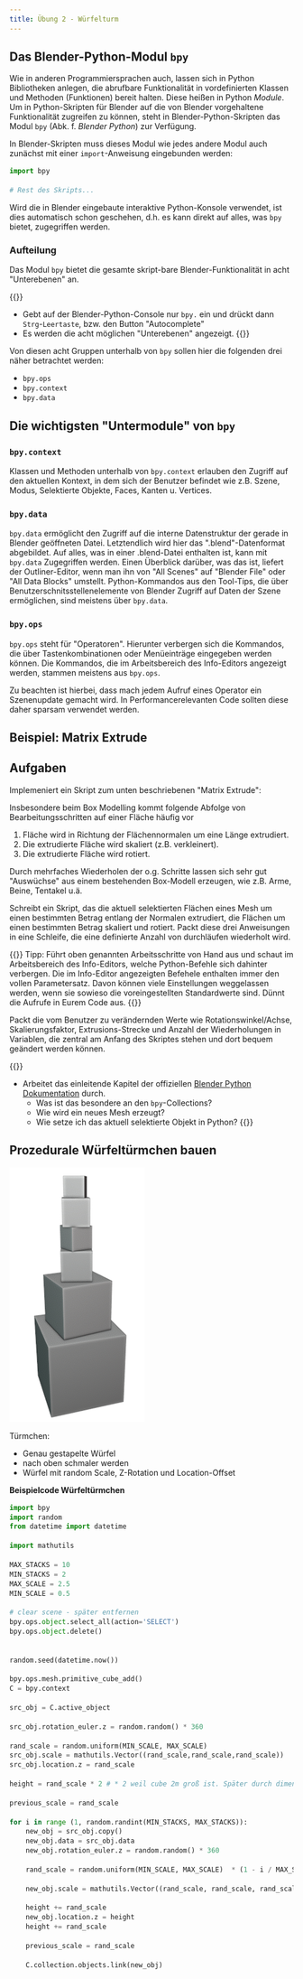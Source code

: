 ```yaml
---
title: Übung 2 - Würfelturm
---
```



## Das Blender-Python-Modul `bpy`

Wie in anderen Programmiersprachen auch, lassen sich in Python Bibliotheken anlegen, die abrufbare Funktionalität in vordefinierten Klassen und Methoden (Funktionen) bereit halten. Diese heißen in Python _Module_. Um in Python-Skripten für Blender auf die von Blender vorgehaltene Funktionalität zugreifen zu können, steht in Blender-Python-Skripten das Modul `bpy` (Abk. f. _Blender Python_) zur Verfügung. 

In Blender-Skripten muss dieses Modul wie jedes andere Modul auch zunächst mit einer `import`-Anweisung eingebunden werden:

```Python
import bpy

# Rest des Skripts...
```

Wird die in Blender eingebaute interaktive Python-Konsole verwendet, ist dies automatisch schon geschehen, d.h. es kann direkt auf alles, was `bpy` bietet, zugegriffen werden.

### Aufteilung

Das Modul `bpy` bietet die gesamte skript-bare Blender-Funktionalität in acht "Unterebenen" an.

{{<todo>}}
- Gebt auf der Blender-Python-Console nur `bpy.` ein und drückt dann `Strg`-`Leertaste`, bzw. den Button "Autocomplete" 
- Es werden die acht möglichen "Unterebenen" angezeigt.
{{</todo>}}


Von diesen acht Gruppen unterhalb von `bpy` sollen hier die folgenden drei näher betrachtet werden:
- `bpy.ops`
- `bpy.context`
- `bpy.data`

## Die wichtigsten "Untermodule" von `bpy`

### `bpy.context`

Klassen und Methoden unterhalb von `bpy.context` erlauben den Zugriff auf den aktuellen Kontext, in dem sich der Benutzer befindet wie z.B. Szene, Modus, Selektierte Objekte, Faces, Kanten u. Vertices.

### `bpy.data`

`bpy.data` ermöglicht den Zugriff auf die interne Datenstruktur der gerade in Blender geöffneten Datei. Letztendlich wird hier das ".blend"-Datenformat abgebildet. Auf alles, was in einer .blend-Datei enthalten ist, kann mit  `bpy.data` Zugegriffen werden. Einen Überblick darüber, was das ist, liefert der Outliner-Editor, wenn man ihn von "All Scenes" auf "Blender File" oder "All Data Blocks" umstellt. Python-Kommandos aus den Tool-Tips, die über Benutzerschnitsstellenelemente von Blender Zugriff auf Daten der Szene ermöglichen, sind meistens über `bpy.data`.

### `bpy.ops`

`bpy.ops` steht für "Operatoren". Hierunter verbergen sich die Kommandos, die über Tastenkombinationen oder Menüeinträge eingegeben werden können. Die Kommandos, die im Arbeitsbereich des Info-Editors angezeigt werden, stammen meistens aus `bpy.ops`.

Zu beachten ist hierbei, dass mach jedem Aufruf eines Operator ein Szenenupdate gemacht wird. In Performancerelevanten Code sollten diese daher sparsam verwendet werden.

## Beispiel: Matrix Extrude


## Aufgaben

Implemeniert ein Skript zum unten beschriebenen "Matrix Extrude":

Insbesondere beim Box Modelling kommt folgende Abfolge von Bearbeitungsschritten auf einer Fläche häufig vor

1. Fläche wird in Richtung der Flächennormalen um eine Länge extrudiert.
2. Die extrudierte Fläche wird skaliert (z.B. verkleinert).
3. Die extrudierte Fläche wird rotiert.

Durch mehrfaches Wiederholen der o.g. Schritte lassen sich sehr gut "Auswüchse" aus einem bestehenden Box-Modell erzeugen, wie z.B. Arme, Beine, Tentakel u.ä.

Schreibt ein Skript, das die aktuell selektierten Flächen eines Mesh um einen bestimmten Betrag entlang der Normalen extrudiert, die Flächen um einen bestimmten Betrag skaliert und rotiert. Packt diese drei Anweisungen in eine Schleife, die eine definierte Anzahl von durchläufen wiederholt wird.

{{<info>}}
Tipp: Führt oben genannten Arbeitsschritte von Hand aus und schaut im Arbeitsbereich des Info-Editors, welche Python-Befehle sich dahinter verbergen. Die im Info-Editor angezeigten Befehele enthalten immer den vollen Parametersatz. Davon können viele Einstellungen weggelassen werden, wenn sie sowieso die voreingestellten Standardwerte sind. Dünnt die Aufrufe in Eurem Code aus.
{{</info>}}

Packt die vom Benutzer zu verändernden Werte wie Rotationswinkel/Achse, Skalierungsfaktor, Extrusions-Strecke und Anzahl der Wiederholungen in Variablen, die zentral am Anfang des Skriptes stehen und dort bequem geändert werden können.

{{<todo>}}
- Arbeitet das einleitende Kapitel der offiziellen [Blender Python Dokumentation](https://docs.blender.org/api/current/info_quickstart.html) durch.
  - Was ist das besondere an den `bpy`-Collections?
  - Wie wird ein neues Mesh erzeugt?
  - Wie setze ich das aktuell selektierte Objekt in Python?
{{</todo>}}

<!-- TODO Erstzen
- Sucht im Internet sinnvolle Python-Code-Schnipsel für die Verwendung der drei oben genannten "Untermodule" `bpy.context`, `bpy.data`, `bpy.ops`.
 - Probiert die Code-Schnipsel selbst aus.
 - Variiert den Code und schaut was sich ändert
 - Lest die Referenz-Doku u. ggf. andere Quellen zu den verwendeten Befehlen nach.
 - Gibt es im jweiligen Untermodul ähnliche Befehle? Welche Funktion haben diese
-->


## Prozedurale Würfeltürmchen bauen

![turm](img/turm.png)

Türmchen:

- Genau gestapelte Würfel
- nach oben schmaler werden
- Würfel mit random Scale, Z-Rotation und Location-Offset

**Beispielcode Würfeltürmchen**
```python
import bpy
import random
from datetime import datetime

import mathutils

MAX_STACKS = 10
MIN_STACKS = 2
MAX_SCALE = 2.5
MIN_SCALE = 0.5

# clear scene - später entfernen
bpy.ops.object.select_all(action='SELECT')
bpy.ops.object.delete()


random.seed(datetime.now())

bpy.ops.mesh.primitive_cube_add()
C = bpy.context

src_obj = C.active_object

src_obj.rotation_euler.z = random.random() * 360

rand_scale = random.uniform(MIN_SCALE, MAX_SCALE)
src_obj.scale = mathutils.Vector((rand_scale,rand_scale,rand_scale))
src_obj.location.z = rand_scale

height = rand_scale * 2 # * 2 weil cube 2m groß ist. Später durch dimensions ersetzen.

previous_scale = rand_scale

for i in range (1, random.randint(MIN_STACKS, MAX_STACKS)):
    new_obj = src_obj.copy()
    new_obj.data = src_obj.data
    new_obj.rotation_euler.z = random.random() * 360
    
    rand_scale = random.uniform(MIN_SCALE, MAX_SCALE)  * (1 - i / MAX_STACKS)
    
    new_obj.scale = mathutils.Vector((rand_scale, rand_scale, rand_scale))
    
    height += rand_scale
    new_obj.location.z = height
    height += rand_scale
    
    previous_scale = rand_scale
    
    C.collection.objects.link(new_obj)

```